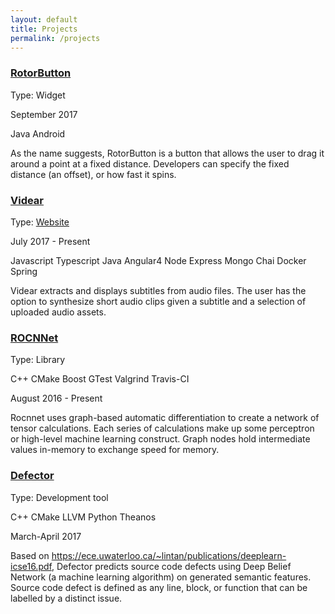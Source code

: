 ```yaml
---
layout: default
title: Projects
permalink: /projects
---
```


<h3><a href="https://github.com/mingkaic/RotorButton">RotorButton</a></h3>

Type: Widget

September 2017

<span class="badge">Java</span> 
<span class="badge">Android</span>

As the name suggests, RotorButton is a button that allows the user to drag it around a point at a fixed distance.
Developers can specify the fixed distance (an offset), or how fast it spins.

<h3><a href="https://github.com/mingkaic/videar">Videar</a></h3>

Type: <a href="http://videar.videar.2a97f93d.svc.dockerapp.io/home">Website</a>

July 2017 - Present

<span class="badge">Javascript</span> 
<span class="badge">Typescript</span>
<span class="badge">Java</span>
<span class="badge">Angular4</span>
<span class="badge">Node</span>
<span class="badge">Express</span>
<span class="badge">Mongo</span>
<span class="badge">Chai</span>
<span class="badge">Docker</span>
<span class="badge">Spring</span>

Videar extracts and displays subtitles from audio files. 
The user has the option to synthesize short audio clips given a subtitle and a selection of uploaded audio assets.

<h3><a href="https://github.com/mingkaic/rocnnet">ROCNNet</a></h3>

Type: Library

<span class="badge">C++</span> 
<span class="badge">CMake</span>
<span class="badge">Boost</span>
<span class="badge">GTest</span>
<span class="badge">Valgrind</span>
<span class="badge">Travis-CI</span>

August 2016 - Present

Rocnnet uses graph-based automatic differentiation to create a network of tensor calculations. 
Each series of calculations make up some perceptron or high-level machine learning construct.
Graph nodes hold intermediate values in-memory to exchange speed for memory.

<h3><a href="https://github.com/mingkaic/defector">Defector</a></h3>

Type: Development tool

<span class="badge">C++</span> 
<span class="badge">CMake</span>
<span class="badge">LLVM</span>
<span class="badge">Python</span>
<span class="badge">Theanos</span>

March-April 2017

Based on <a href="https://ece.uwaterloo.ca/~lintan/publications/deeplearn-icse16.pdf">https://ece.uwaterloo.ca/~lintan/publications/deeplearn-icse16.pdf</a>, Defector predicts source code defects using Deep Belief Network (a machine learning algorithm) on generated semantic features.
Source code defect is defined as any line, block, or function that can be labelled by a distinct issue.
